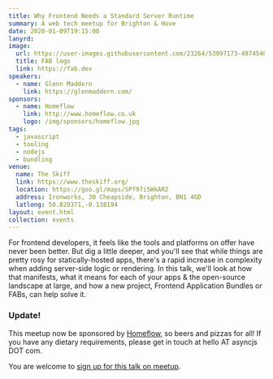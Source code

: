 ```yaml
---
title: Why Frontend Needs a Standard Server Runtime
summary: A web tech meetup for Brighton & Hove
date: 2020-01-09T19:15:00
lanyrd:
image:
  url: https://user-images.githubusercontent.com/23264/53997173-49745400-418f-11e9-87d0-60a9da6449e6.png
  title: FAB logo
  link: https://fab.dev
speakers:
  - name: Glenn Maddern
    link: https://glenmaddern.com/
sponsors:
  - name: Homeflow
    link: http://www.homeflow.co.uk
    logo: /img/sponsors/homeflow.jpg
tags:
  - javascript
  - tooling
  - nodejs
  - bundling
venue:
  name: The Skiff
  link: https://www.theskiff.org/
  location: https://goo.gl/maps/SPf97i5WkAR2
  address: Ironworks, 30 Cheapside, Brighton, BN1 4GD
  latlong: 50.829371,-0.138194
layout: event.html
collection: events
---
```


For frontend developers, it feels like the tools and platforms on offer have never been better. But dig a little deeper, and you'll see that while things are pretty rosy for statically-hosted apps, there's a rapid increase in complexity when adding server-side logic or rendering. In this talk, we'll look at how that manifests, what it means for each of your apps & the open-source landscape at large, and how a new project, Frontend Application Bundles or FABs, can help solve it.

### Update! 

This meetup now be sponsored by [Homeflow](https://www.homeflow.co.uk/), so beers and pizzas for all! If you have any dietary requirements, please get in touch at hello AT asyncjs DOT com.

You are welcome to [sign up for this talk on meetup](https://www.meetup.com/Async-Web-Tech-Meetup/).
